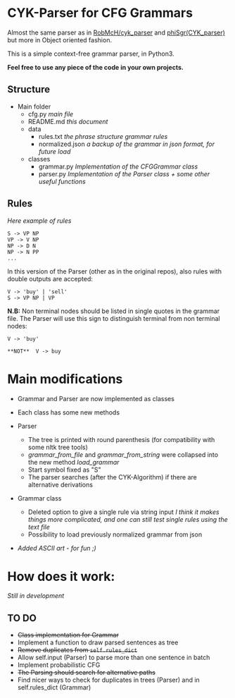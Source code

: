 # CYK-Parser for CFG Grammars

Almost the same parser as in [RobMcH/cyk_parser](https://github.com/RobMcH/CYK-Parser) and [phiSgr(CYK_parser)](https://github.com/phiSgr/CYK-Parser)
but more in Object oriented fashion.

This is a simple context-free grammar parser, in Python3.

**Feel free to use any piece of the code in your own projects.**

## Structure

+ Main folder
    + cfg.py *main file*
    + README.md *this document*
    + data
        + rules.txt *the phrase structure grammar rules*
        + normalized.json *a backup of the grammar in json format, for future load*
    + classes
        + grammar.py *Implementation of the CFGGrammar class*
        + parser.py *Implementation of the Parser class + some other useful functions*

## Rules
*Here example of rules*
    
    S -> VP NP
    VP -> V NP
    NP -> D N
    NP -> N PP
    ...

In this version of the Parser (other as in the original repos), also rules with double outputs
are accepted:

    V -> 'buy' | 'sell'
    S -> VP NP | VP
 
 
**N.B:** Non terminal nodes should be listed in single quotes in the grammar file.
The Parser will use this sign to distinguish terminal from non terminal nodes:

    V -> 'buy'
    
    **NOT**  V -> buy
    
# Main modifications

+ Grammar and Parser are now implemented as classes
+ Each class has some new methods
+ Parser
    + The tree is printed with round parenthesis (for compatibility with some nltk tree tools)
    + *grammar_from_file* and *grammar_from_string* were collapsed into the new method *load_grammar*
    + Start symbol fixed as "S"
    + The parser searches (after the CYK-Algorithm) if there are alternative derivations
+ Grammar class
    + Deleted option to give a single rule via string input *I think it makes things more complicated, and one can still test single
rules using the text file*
    + Possibility to load previously normalized grammar from json


+ *Added ASCII art - for fun ;)*
# How does it work:

*Still in development*

## TO DO
+ <del>Class implementation for Grammar<del>
+ Implement a function to draw parsed sentences as tree
+ <del>Remove duplicates from `self.rules_dict`<del>
+ Allow self.input (Parser) to parse  more than one sentence in batch
+ Implement probabilistic CFG
+ <del>The Parsing should search for alternative paths<del>
+ Find nicer ways to check for duplicates in trees (Parser) and in self.rules_dict (Grammar)
